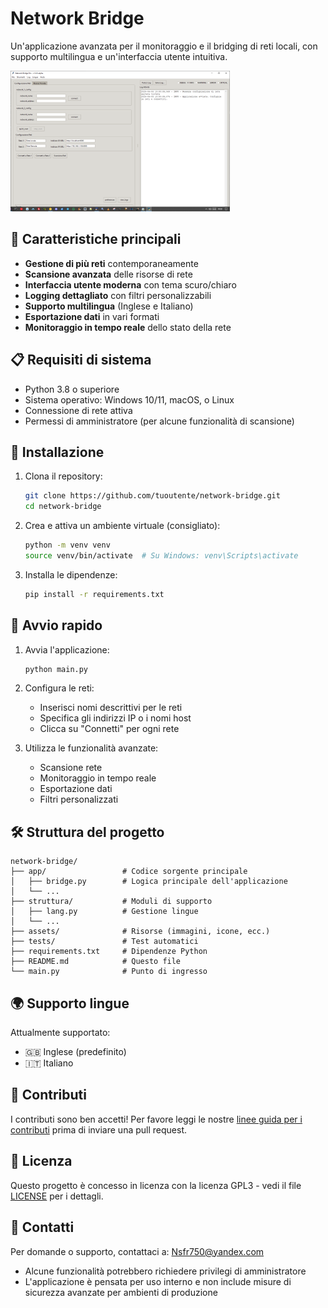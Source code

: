 # Network Bridge

Un'applicazione avanzata per il monitoraggio e il bridging di reti locali, con supporto multilingua e un'interfaccia utente intuitiva.

![Network Bridge Screenshot](templates/images/screenshot.png)

## 🌟 Caratteristiche principali

- **Gestione di più reti** contemporaneamente
- **Scansione avanzata** delle risorse di rete
- **Interfaccia utente moderna** con tema scuro/chiaro
- **Logging dettagliato** con filtri personalizzabili
- **Supporto multilingua** (Inglese e Italiano)
- **Esportazione dati** in vari formati
- **Monitoraggio in tempo reale** dello stato della rete

## 📋 Requisiti di sistema

- Python 3.8 o superiore
- Sistema operativo: Windows 10/11, macOS, o Linux
- Connessione di rete attiva
- Permessi di amministratore (per alcune funzionalità di scansione)

## 🚀 Installazione

1. Clona il repository:
   ```bash
   git clone https://github.com/tuoutente/network-bridge.git
   cd network-bridge
   ```

2. Crea e attiva un ambiente virtuale (consigliato):
   ```bash
   python -m venv venv
   source venv/bin/activate  # Su Windows: venv\Scripts\activate
   ```

3. Installa le dipendenze:
   ```bash
   pip install -r requirements.txt
   ```

## 🏁 Avvio rapido

1. Avvia l'applicazione:
   ```bash
   python main.py
   ```

2. Configura le reti:
   - Inserisci nomi descrittivi per le reti
   - Specifica gli indirizzi IP o i nomi host
   - Clicca su "Connetti" per ogni rete

3. Utilizza le funzionalità avanzate:
   - Scansione rete
   - Monitoraggio in tempo reale
   - Esportazione dati
   - Filtri personalizzati

## 🛠️ Struttura del progetto

```
network-bridge/
├── app/                 # Codice sorgente principale
│   ├── bridge.py        # Logica principale dell'applicazione
│   └── ...
├── struttura/           # Moduli di supporto
│   ├── lang.py          # Gestione lingue
│   └── ...
├── assets/              # Risorse (immagini, icone, ecc.)
├── tests/               # Test automatici
├── requirements.txt     # Dipendenze Python
├── README.md            # Questo file
└── main.py              # Punto di ingresso
```

## 🌍 Supporto lingue

Attualmente supportato:
- 🇬🇧 Inglese (predefinito)
- 🇮🇹 Italiano

## 🤝 Contributi

I contributi sono ben accetti! Per favore leggi le nostre [linee guida per i contributi](CONTRIBUTING.md) prima di inviare una pull request.

## 📄 Licenza

Questo progetto è concesso in licenza con la licenza GPL3 - vedi il file [LICENSE](LICENSE) per i dettagli.

## 📧 Contatti

Per domande o supporto, contattaci a: Nsfr750@yandex.com
- Alcune funzionalità potrebbero richiedere privilegi di amministratore
- L'applicazione è pensata per uso interno e non include misure di sicurezza avanzate per ambienti di produzione
